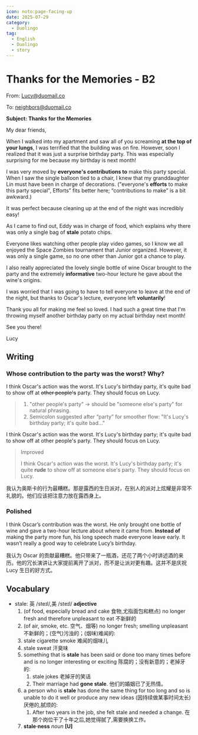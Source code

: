 ```yaml
---
icon: noto:page-facing-up
date: 2025-07-29
category:
  - Duolingo
tag:
  - English
  - Duolingo
  - story
---
```


# Thanks for the Memories - B2

From: Lucy@duomail.co

To: neighbors@duomail.co

**Subject: Thanks for the Memories**

My dear friends,

When I walked into my apartment and saw all of you screaming **at the top of your lungs**, I was terrified that the building was on fire. However, soon I realized that it was just a surprise birthday party. This was especially surprising for me because my birthday is next month!

I was very moved by **everyone's contributions to** make this party special. When I saw the single balloon tied to a chair, I knew that my granddaughter Lin must have been in charge of decorations. ("everyone's **efforts** to make this party special", Efforts” fits better here; “contributions to make” is a bit awkward.)

It was perfect because cleaning up at the end of the night was incredibly easy!

As I came to find out, Eddy was in charge of food, which explains why there was only a single bag of **stale** potato chips.

Everyone likes watching other people play video games, so I know we all enjoyed the Space Zombies tournament that Junior organized. However, it was only a single game, so no one other than Junior got a chance to play.

I also really appreciated the lovely single bottle of wine Oscar brought to the party and the extremely **informative** two-hour lecture he gave about the wine's origins.

I was worried that I was going to have to tell everyone to leave at the end of the night, but thanks to Oscar's lecture, everyone left **voluntarily**!

Thank you all for making me feel so loved. I had such a great time that I'm throwing myself another birthday party on my actual birthday next month!

See you there!

Lucy

## Writing

### Whose contribution to the party was the worst? Why?

I think Oscar's action was the worst. It's Lucy's birthday party, it's quite bad to show off at ~~other people's~~ party. They should focus on Lucy.

> 1. "other people's party" → should be "someone else's party" for natural phrasing.
> 2. Semicolon suggested after “party” for smoother flow: "It's Lucy's birthday party; it's quite bad..."

I think Oscar's action was the worst. It's Lucy's birthday party; it's quite bad to show off at other people's party. They should focus on Lucy.

> Improved
>
> I think Oscar's action was the worst. It's Lucy's birthday party; it's quite **rude** to show off at someone else's party. They should focus on Lucy.

我认为奥斯卡的行为最糟糕。那是露西的生日派对，在别人的派对上炫耀是非常不礼貌的。他们应该把注意力放在露西身上。

### Polished

I think Oscar’s contribution was the worst. He only brought one bottle of wine and gave a two-hour lecture about where it came from. **Instead of** making the party more fun, his long speech made everyone leave early. It wasn’t really a good way to celebrate Lucy’s birthday.

我认为 Oscar 的贡献最糟糕。他只带来了一瓶酒，还花了两个小时讲述酒的来历。他的冗长演讲让大家提前离开了派对，而不是让派对更有趣。这并不是庆祝 Lucy 生日的好方式。

## Vocabulary

- stale: 英 /steɪl/,美 /steɪl/ **adjective**
  1.  (of food, especially bread and cake 食物,尤指面包和糕点) no longer fresh and therefore unpleasant to eat
      不新鲜的
  2.  (of air, smoke, etc. 空气、烟等) no longer fresh; smelling unpleasant
      不新鲜的；(空气)污浊的；(烟味)难闻的:
  3.  stale cigarette smoke
      难闻的烟味儿
  4.  stale sweat
      汗臭味
  5.  something that is **stale** has been said or done too many times before and is no longer interesting or exciting
      陈腐的；没有新意的；老掉牙的:
      1.  stale jokes
          老掉牙的笑话
      2.  Their marriage had **gone stale**.
          他们的婚姻已了无热情。
  6.  a person who is **stale** has done the same thing for too long and so is unable to do it well or produce any new ideas
      (因持续做某事时间太长)厌倦的,腻烦的:
      1.  After two years in the job, she felt stale and needed a change.
          在那个岗位干了十年之后,她觉得腻了,需要换换工作。
  7.  **stale·ness** _noun_ **[U]**
